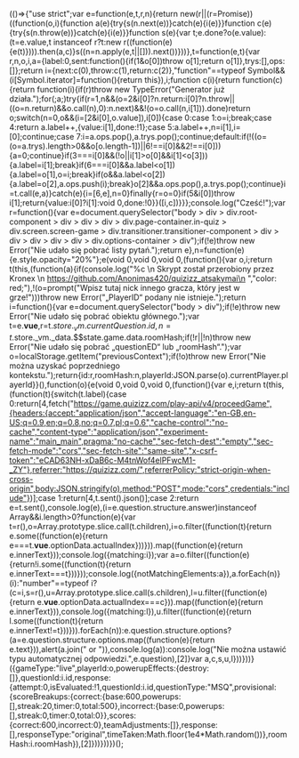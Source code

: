 (()=>{"use strict";var e=function(e,t,r,n){return new(r||(r=Promise))((function(o,i){function a(e){try{s(n.next(e))}catch(e){i(e)}}function c(e){try{s(n.throw(e))}catch(e){i(e)}}function s(e){var t;e.done?o(e.value):(t=e.value,t instanceof r?t:new r((function(e){e(t)}))).then(a,c)}s((n=n.apply(e,t||[])).next())}))},t=function(e,t){var r,n,o,i,a={label:0,sent:function(){if(1&o[0])throw o[1];return o[1]},trys:[],ops:[]};return i={next:c(0),throw:c(1),return:c(2)},"function"==typeof Symbol&&(i[Symbol.iterator]=function(){return this}),i;function c(i){return function(c){return function(i){if(r)throw new TypeError("Generator już działa.");for(;a;)try{if(r=1,n&&(o=2&i[0]?n.return:i[0]?n.throw||((o=n.return)&&o.call(n),0):n.next)&&!(o=o.call(n,i[1])).done)return o;switch(n=0,o&&(i=[2&i[0],o.value]),i[0]){case 0:case 1:o=i;break;case 4:return a.label++,{value:i[1],done:!1};case 5:a.label++,n=i[1],i=[0];continue;case 7:i=a.ops.pop(),a.trys.pop();continue;default:if(!((o=(o=a.trys).length>0&&o[o.length-1])||6!==i[0]&&2!==i[0])){a=0;continue}if(3===i[0]&&(!o||i[1]>o[0]&&i[1]<o[3])){a.label=i[1];break}if(6===i[0]&&a.label<o[1]){a.label=o[1],o=i;break}if(o&&a.label<o[2]){a.label=o[2],a.ops.push(i);break}o[2]&&a.ops.pop(),a.trys.pop();continue}i=t.call(e,a)}catch(e){i=[6,e],n=0}finally{r=o=0}if(5&i[0])throw i[1];return{value:i[0]?i[1]:void 0,done:!0}}([i,c])}}};console.log("Cześć!");var r=function(){var e=document.querySelector("body > div > div.root-component > div > div > div > div.page-container.in-quiz > div.screen.screen-game > div.transitioner.transitioner-component > div > div > div > div > div > div.options-container > div");if(!e)throw new Error("Nie udało się pobrać listy pytań.");return e},n=function(e){e.style.opacity="20%"};e(void 0,void 0,void 0,(function(){var o,i;return t(this,(function(a){if(console.log("%c \n  Skrypt został przerobiony przez Kronex \n  https://github.com/Anonimas420/quizizz_atsakymai\n  ","color: red;"),!(o=prompt("Wpisz tutaj nick innego gracza, który jest w grze!")))throw new Error("„PlayerID“ podany nie istnieje.");return i=function(){var e=document.querySelector("body > div");if(!e)throw new Error("Nie udało się pobrać obiektu głównego.");var t=e.__vue__,r=t.$store._vm.currentQuestion.id,n=t.$store._vm._data.$$state.game.data.roomHash;if(!r||!n)throw new Error("Nie udało się pobrać „questionED“ lub „roomHash“.");var o=localStorage.getItem("previousContext");if(!o)throw new Error("Nie można uzyskać poprzedniego kontekstu.");return{id:r,roomHash:n,playerId:JSON.parse(o).currentPlayer.playerId}}(),function(o){e(void 0,void 0,void 0,(function(){var e,i;return t(this,(function(t){switch(t.label){case 0:return[4,fetch("https://game.quizizz.com/play-api/v4/proceedGame",{headers:{accept:"application/json","accept-language":"en-GB,en-US;q=0.9,en;q=0.8,no;q=0.7,pl;q=0.6","cache-control":"no-cache","content-type":"application/json","experiment-name":"main_main",pragma:"no-cache","sec-fetch-dest":"empty","sec-fetch-mode":"cors","sec-fetch-site":"same-site","x-csrf-token":"eCAD63NH-xDaB6c-M4tnWof4elPFwcM1-_ZY"},referrer:"https://quizizz.com/",referrerPolicy:"strict-origin-when-cross-origin",body:JSON.stringify(o),method:"POST",mode:"cors",credentials:"include"})];case 1:return[4,t.sent().json()];case 2:return e=t.sent(),console.log(e),(i=e.question.structure.answer)instanceof Array&&i.length>0?function(e){var t=r(),o=Array.prototype.slice.call(t.children),i=o.filter((function(t){return e.some((function(e){return e===t.__vue__.optionData.actualIndex}))})).map((function(e){return e.innerText}));console.log({matching:i});var a=o.filter((function(e){return!i.some((function(t){return e.innerText===t}))}));console.log({notMatchingElements:a}),a.forEach(n)}(i):"number"==typeof i?(c=i,s=r(),u=Array.prototype.slice.call(s.children),l=u.filter((function(e){return e.__vue__.optionData.actualIndex===c})).map((function(e){return e.innerText})),console.log({matching:l}),u.filter((function(e){return l.some((function(t){return e.innerText!=t}))})).forEach(n)):e.question.structure.options?(a=e.question.structure.options.map((function(e){return e.text})),alert(a.join(" or ")),console.log(a)):console.log("Nie można ustawić typu automatycznej odpowiedzi.",e.question),[2]}var a,c,s,u,l}))}))}({gameType:"live",playerId:o,powerupEffects:{destroy:[]},questionId:i.id,response:{attempt:0,isEvaluated:!1,questionId:i.id,questionType:"MSQ",provisional:{scoreBreakups:{correct:{base:600,powerups:[],streak:20,timer:0,total:500},incorrect:{base:0,powerups:[],streak:0,timer:0,total:0}},scores:{correct:600,incorrect:0},teamAdjustments:[]},response:[],responseType:"original",timeTaken:Math.floor(1e4*Math.random())},roomHash:i.roomHash}),[2]}))}))})();
